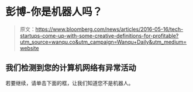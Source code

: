 # 彭博-你是机器人吗？

> 原文：<https://www.bloomberg.com/news/articles/2016-05-16/tech-startups-come-up-with-some-creative-definitions-for-profitable?utm_source=wanqu.co&utm_campaign=Wanqu+Daily&utm_medium=website>



## 我们检测到您的计算机网络有异常活动

若要继续，请单击下面的框，让我们知道您不是机器人。

